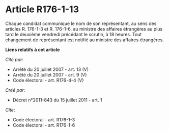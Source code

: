 # Article R176-1-13

Chaque candidat communique le nom de son représentant, au sens des articles R. 176-1-3 et R. 176-1-6, au ministre des
affaires étrangères au plus tard le deuxième vendredi précédant le scrutin, à 18 heures. Tout changement de représentant est
notifié au ministre des affaires étrangères.

**Liens relatifs à cet article**

_Cité par_:

  - Arrêté du 20 juillet 2007 - art. 13 (V)
  - Arrêté du 20 juillet 2007 - art. 9 (V)
  - Code électoral - art. R176-4-4 (V)

_Créé par_:

  - Décret n°2011-843 du 15 juillet 2011 - art. 1

_Cite_:

  - Code électoral - art. R176-1-3
  - Code électoral - art. R176-1-6
